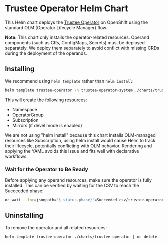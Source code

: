 # Trustee Operator Helm Chart

This Helm chart deploys the [Trustee
Operator](https://github.com/confidential-containers/trustee) on OpenShift
using the standard OLM (Operator Lifecycle Manager) flow.

**Note:** This chart only installs the operator-related resources. Operand
components (such as CRs, ConfigMaps, Secrets) must be deployed separately. We
deploy them separately to avoid conflict with missing CRDs during the
deployment of the operands.

## Installing

We recommend using `helm template` rather than `helm install`:

```bash
helm template trustee-operator -n trustee-operator-system ./charts/trustee-operator | oc apply -f -
```

This will create the following resources:

  * Namespace
  * OperatorGroup
  * Subscription
  * Mirrors (if devel mode is enabled)

We are not using "helm install" because this chart installs OLM-managed
resources like Subscription, using helm install would cause Helm to track their
lifecycle, potentially conflicting with OLM behavior. Rendering and applying
the YAML avoids this issue and fits well with declarative workflows.

### Wait for the Operator to Be Ready

Before applying any operand resources, make sure the operator is fully
installed. This can be verified by waiting for the CSV to reach the Succeeded
phase:

```bash
oc wait --for=jsonpath='{.status.phase}'=Succeeded csv/trustee-operator.v0.3.0 -n trustee-operator-system --timeout=300s
```

## Uninstalling

To remove the operator and all related resources:

```bash
helm template trustee-operator ./charts/trustee-operator | oc delete -f -
```

